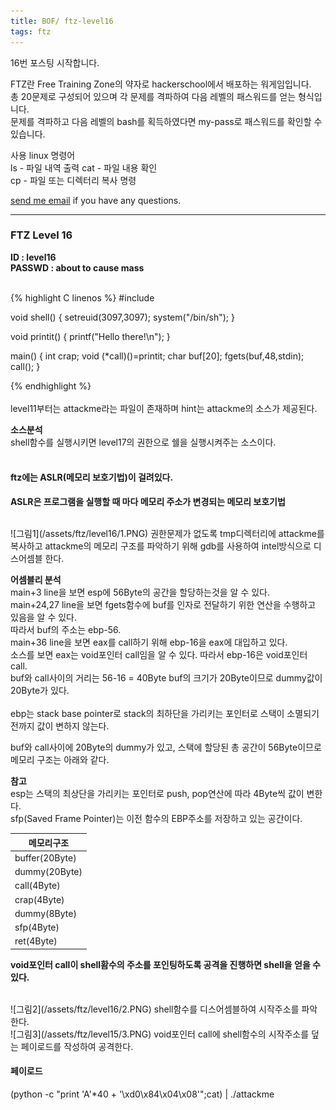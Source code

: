 ```yaml
---
title: BOF/ ftz-level16
tags: ftz
---
```


16번 포스팅 시작합니다.

FTZ란 Free Training Zone의 약자로 hackerschool에서 배포하는 워게임입니다.  
총 20문제로 구성되어 있으며 각 문제를 격파하여 다음 레벨의 패스워드를 얻는 형식입니다.  
문제를 격파하고 다음 레벨의 bash를 획득하였다면 my-pass로 패스워드를 확인할 수 있습니다.  

사용 linux 명령어  
ls - 파일 내역 출력
cat - 파일 내용 확인  
cp - 파일 또는 디렉터리 복사 명령  

 [send me email](mailto:jewel7492@gmail.com) if you have any questions.

<!--more-->

---
### FTZ Level 16
**ID : level16**  
**PASSWD : about to cause mass**         

<br />
{% highlight C linenos %}  
#include <stdio.h>

void shell() {
  setreuid(3097,3097);
  system("/bin/sh");
}

void printit() {
  printf("Hello there!\n");
}

main()
{ int crap;
  void (*call)()=printit;
  char buf[20];
  fgets(buf,48,stdin);
  call();
}

{% endhighlight %}  
<br />
level11부터는 attackme라는 파일이 존재하며 hint는 attackme의 소스가 제공된다.  

**소스분석**  
shell함수를 실행시키면 level17의 권한으로 쉘을 실행시켜주는 소스이다.   
<br />

#### ftz에는 ASLR(메모리 보호기법)이 걸려있다.  
**ASLR은 프로그램을 실행할 때 마다 메모리 주소가 변경되는 메모리 보호기법**  

<br />
![그림1](/assets/ftz/level16/1.PNG)  
권한문제가 없도록 tmp디렉터리에 attackme를 복사하고 attackme의 메모리 구조를 파악하기 위해 gdb를 사용하여 intel방식으로 디스어셈블 한다.   

**어셈블리 분석**  
main+3 line을 보면 esp에 56Byte의 공간을 할당하는것을 알 수 있다.  
main+24,27 line을 보면 fgets함수에 buf를 인자로 전달하기 위한 연산을 수행하고 있음을 알 수 있다.  
따라서 buf의 주소는 ebp-56.  
main+36 line을 보면 eax를 call하기 위해 ebp-16을 eax에 대입하고 있다.  
소스를 보면 eax는 void포인터 call임을 알 수 있다. 따라서 ebp-16은 void포인터 call.  
buf와 call사이의 거리는 56-16 = 40Byte buf의 크기가 20Byte이므로 dummy값이 20Byte가 있다.  
<br />
ebp는 stack base pointer로 stack의 최하단을 가리키는 포인터로 스택이 소멸되기 전까지 값이 변하지 않는다.  

buf와 call사이에 20Byte의 dummy가 있고, 스택에 할당된 총 공간이 56Byte이므로 메모리 구조는 아래와 같다.  

**참고**  
esp는 스택의 최상단을 가리키는 포인터로 push, pop연산에 따라 4Byte씩 값이 변한다.  
sfp(Saved Frame Pointer)는 이전 함수의 EBP주소를 저장하고 있는 공간이다.  


메모리구조|
---|
buffer(20Byte)|
dummy(20Byte)|
call(4Byte)|
crap(4Byte)|
dummy(8Byte)|
sfp(4Byte)|
ret(4Byte)| 

**void포인터 call이 shell홤수의 주소를 포인팅하도록 공격을 진행하면 shell을 얻을 수 있다.**  

<br />
![그림2](/assets/ftz/level16/2.PNG)  
shell함수를 디스어셈블하여 시작주소를 파악한다.  

<br />
![그림3](/assets/ftz/level15/3.PNG)  
void포인터 call에 shell함수의 시작주소를 덮는 페이로드를 작성하여 공격한다.  

#### 페이로드
(python -c "print 'A'*40 + '\xd0\x84\x04\x08'";cat) | ./attackme
